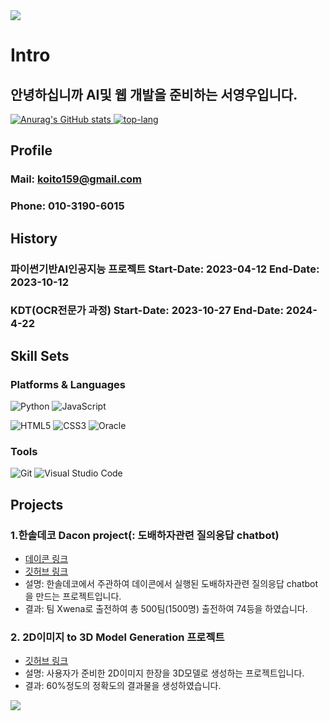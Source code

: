<img src="https://capsule-render.vercel.app/api?type=waving&color=BDBDC8&height=150&section=header" />

# Intro
## 안녕하십니까  AI및 웹 개발을 준비하는 서영우입니다.

<div align="left">
  <a href="https://github.com/anuraghazra/github-readme-stats">
    <img src="https://github-readme-stats.vercel.app/api?username=morakcook&show_icons=true&theme=transparent" alt="Anurag's GitHub stats" />
    <img src="https://github-readme-stats.vercel.app/api/top-langs?username=morakcook" alt="top-lang" />
  </a>
</div>

## Profile
### Mail: koito159@gmail.com
### Phone: 010-3190-6015

## History
### 파이썬기반AI인공지능 프로젝트 Start-Date: 2023-04-12 End-Date: 2023-10-12
### KDT(OCR전문가 과정) Start-Date: 2023-10-27 End-Date: 2024-4-22

## Skill Sets
### Platforms & Languages
![Python](https://img.shields.io/badge/Python-3776AB.svg?&style=for-the-badge&logo=Python&logoColor=white)
![JavaScript](https://img.shields.io/badge/JavaScript-F7DF1E.svg?&style=for-the-badge&logo=JavaScript&logoColor=white)

![HTML5](https://img.shields.io/badge/HTML5-E34F26.svg?&style=for-the-badge&logo=HTML5&logoColor=white)
![CSS3](https://img.shields.io/badge/CSS3-1572B6.svg?&style=for-the-badge&logo=CSS3&logoColor=white)
![Oracle](https://img.shields.io/badge/Oracle-F80000.svg?&style=for-the-badge&logo=Oracle&logoColor=white)

### Tools
![Git](https://img.shields.io/badge/Git-F05032.svg?&style=for-the-badge&logo=Git&logoColor=white)
![Visual Studio Code](https://img.shields.io/badge/Visual%20Studio%20Code-007ACC.svg?&style=for-the-badge&logo=Visual%20Studio%20Code&logoColor=white)

 
## Projects
### 1.한솔데코 Dacon project(: 도배하자관련 질의응답 chatbot)
- [데이콘 링크](https://dacon.io/competitions/official/236216/overview/description)
- [깃허브 링크](https://github.com/morakcook/XwenA)
- 설명: 한솔데코에서 주관하여 데이콘에서 실행된 도배하자관련 질의응답 chatbot을 만드는 프로젝트입니다.
- 결과: 팀 Xwena로 출전하여 총 500팀(1500명) 출전하여 74등을 하였습니다.

### 2. 2D이미지 to 3D Model Generation 프로젝트
- [깃허브 링크](https://github.com/morakcook/DimensionalPioneers)
- 설명: 사용자가 준비한 2D이미지 한장을 3D모델로 생성하는 프로젝트입니다.
- 결과: 60%정도의 정확도의 결과물을 생성하였습니다.



<img src="https://capsule-render.vercel.app/api?type=waving&color=BDBDC8&height=150&section=footer" />
